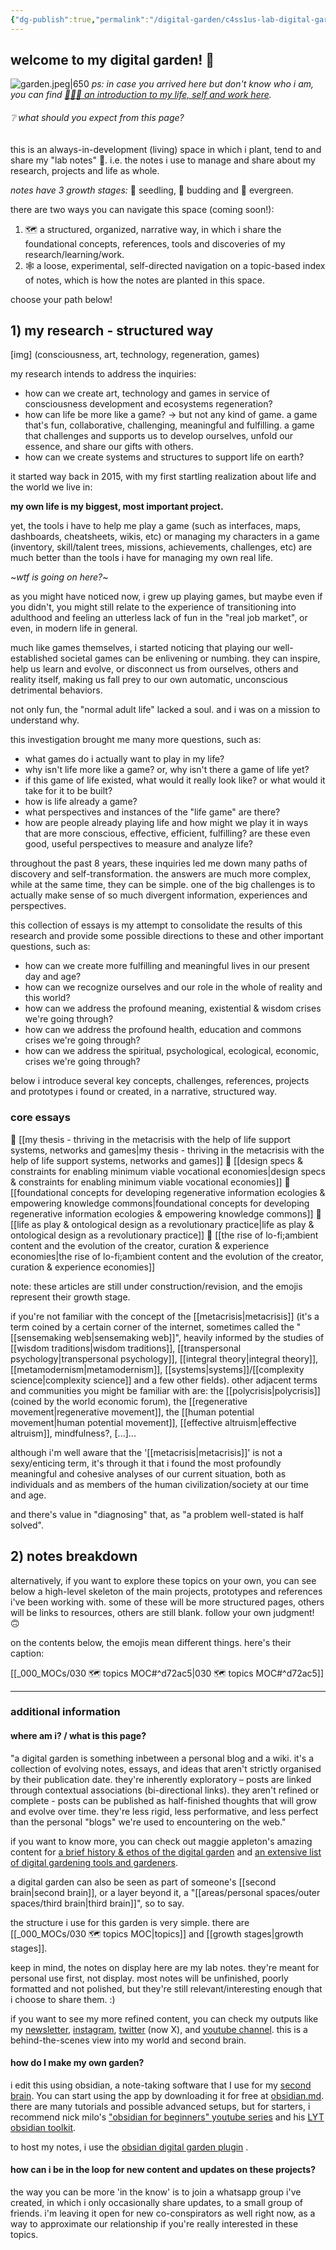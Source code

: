 ```yaml
---
{"dg-publish":true,"permalink":"/digital-garden/c4ss1us-lab-digital-garden/","tags":["gardenEntry"]}
---
```



## welcome to my digital garden! 🌷

![garden.jpeg|650](/img/user/garden.jpeg)
*ps: in case you arrived here but don't know who i am, you can find [👨🏻‍🎤 an introduction to my life, self and work here](https://c4ss1us.notion.site/c4ss1us/c4ss1us-hello-WIP-71130006ff1c42f69a32b7a46808a290).*

###### ❔ what should you expect from this page?

this is an always-in-development (living) space in which i plant, tend to and share my "lab notes" 🧪. i.e. the notes i use to manage and share about my research, projects and life as whole.

*notes have 3 growth stages:* 🌱 seedling, 🌿 budding and 🌲 evergreen.

there are two ways you can navigate this space (coming soon!):

1) 🗺 a structured, organized, narrative way, in which i share the foundational concepts, references, tools and discoveries of my research/learning/work.
2) 🕸 a loose, experimental, self-directed navigation on a topic-based index of notes, which is how the notes are planted in this space.

choose your path below!

## 1) my research - structured way

[img] (consciousness, art, technology, regeneration, games)

my research intends to address the inquiries:

- how can we create art, technology and games in service of consciousness development and ecosystems regeneration?
- how can life be more like a game?
	 -> but not any kind of game. a game that's fun, collaborative, challenging, meaningful and fulfilling. a game that challenges and supports us to develop ourselves, unfold our essence, and share our gifts with others.
- how can we create systems and structures to support life on earth?

it started way back in 2015, with my first startling realization about life and the world we live in:

**my own life is my biggest, most important project.**

yet, the tools i have to help me play a game (such as interfaces, maps, dashboards, cheatsheets, wikis, etc) or managing my characters in a game (inventory, skill/talent trees, missions, achievements, challenges, etc) are much better than the tools i have for managing my own real life.

~*wtf is going on here?*~

as you might have noticed now, i grew up playing games, but maybe even if you didn't, you might still relate to the experience of transitioning into adulthood and feeling an utterless lack of fun in the "real job market", or even, in modern life in general.

much like games themselves, i started noticing that playing our well-established societal games can be enlivening or numbing. they can inspire, help us learn and evolve, or disconnect us from ourselves, others and reality itself, making us fall prey to our own automatic, unconscious detrimental behaviors.

not only fun, the "normal adult life" lacked a soul. and i was on a mission to understand why.

this investigation brought me many more questions, such as:

- what games do i actually want to play in my life?
- why isn't life more like a game? or, why isn't there a game of life yet?
- if this game of life existed, what would it really look like? or what would it take for it to be built?
- how is life already a game?
- what perspectives and instances of the "life game" are there?
- how are people already playing life and how might we play it in ways that are more conscious, effective, efficient, fulfilling? are these even good, useful perspectives to measure and analyze life?

throughout the past 8 years, these inquiries led me down many paths of discovery and self-transformation. the answers are much more complex, while at the same time, they can be simple. one of the big challenges is to actually make sense of so much divergent information, experiences and perspectives.

this collection of essays is my attempt to consolidate the results of this research and provide some possible directions to these and other important questions, such as:

- how can we create more fulfilling and meaningful lives in our present day and age?
- how can we recognize ourselves and our role in the whole of reality and this world?
- how can we address the profound meaning, existential & wisdom crises we're going through?
- how can we address the profound health, education and commons crises we're going through?
- how can we address the spiritual, psychological, ecological, economic, crises we're going through?

below i introduce several key concepts, challenges, references, projects and prototypes i found or created, in a narrative, structured way.
### core essays
🌲 [[my thesis - thriving in the metacrisis with the help of life support systems, networks and games\|my thesis - thriving in the metacrisis with the help of life support systems, networks and games]]
🌿 [[design specs & constraints for enabling minimum viable vocational economies\|design specs & constraints for enabling minimum viable vocational economies]]
🌲 [[foundational concepts for developing regenerative information ecologies & empowering knowledge commons\|foundational concepts for developing regenerative information ecologies & empowering knowledge commons]]
🌿 [[life as play & ontological design as a revolutionary practice\|life as play & ontological design as a revolutionary practice]]
🌱 [[the rise of lo-fi;ambient content and the evolution of the creator, curation & experience economies\|the rise of lo-fi;ambient content and the evolution of the creator, curation & experience economies]]

note: these articles are still under construction/revision, and the emojis represent their growth stage.

if you're not familiar with the concept of the [[metacrisis\|metacrisis]] (it's a term coined by a certain corner of the internet, sometimes called the "[[sensemaking web\|sensemaking web]]", heavily informed by the studies of [[wisdom traditions\|wisdom traditions]], [[transpersonal psychology\|transpersonal psychology]], [[integral theory\|integral theory]], [[metamodernism\|metamodernism]], [[systems\|systems]]/[[complexity science\|complexity science]] and a few other fields). other adjacent terms and communities you might be familiar with are: the [[polycrisis\|polycrisis]] (coined by the world economic forum), the [[regenerative movement\|regenerative movement]], the [[human potential movement\|human potential movement]], [[effective altruism\|effective altruism]], mindfulness?, [...]...

although i'm well aware that the '[[metacrisis\|metacrisis]]' is not a sexy/enticing term, it's through it that i found the most profoundly meaningful and cohesive analyses of our current situation, both as individuals and as members of the human civilization/society at our time and age.

and there's value in "diagnosing" that, as "a problem well-stated is half solved".

## 2) notes breakdown

alternatively, if you want to explore these topics on your own, you can see below a high-level skeleton of the main projects, prototypes and references i've been working with. some of these will be more structured pages, others will be links to resources, others are still blank. follow your own judgment! 🙃

on the contents below, the emojis mean different things. here's their caption:

[[_000_MOCs/030 🗺 topics MOC#^d72ac5\|030 🗺 topics MOC#^d72ac5]]

---

### additional information

#### where am i? / what is this page?

"a digital garden is something inbetween a personal blog and a wiki. it's a collection of evolving notes, essays, and ideas that aren't strictly organised by their publication date. they're inherently exploratory – posts are linked through contextual associations (bi-directional links). they aren't refined or complete - posts can be published as half-finished thoughts that will grow and evolve over time. they're less rigid, less performative, and less perfect than the personal "blogs" we're used to encountering on the web."

if you want to know more, you can check out maggie appleton's amazing content for [a brief history & ethos of the digital garden](https://maggieappleton.com/garden-history) and [an extensive list of digital gardening tools and gardeners](https://github.com/MaggieAppleton/digital-gardeners).

a digital garden can also be seen as part of someone's [[second brain\|second brain]], or a layer beyond it, a "[[areas/personal spaces/outer spaces/third brain\|third brain]]", so to say.

the structure i use for this garden is very simple. there are [[_000_MOCs/030 🗺 topics MOC\|topics]] and [[growth stages\|growth stages]].

keep in mind, the notes on display here are my lab notes. they're meant for personal use first, not display. most notes will be unfinished, poorly formatted and not polished, but they're still relevant/interesting enough that i choose to share them. :)

if you want to see my more refined content, you can check my outputs like my [newsletter](https://c4ss1us.substack.com/), [instagram](https://www.instagram.com/c4ss1us.l1f3/), [twitter](https://twitter.com/c4ss1usl1f3) (now X), and [youtube channel](https://www.youtube.com/@c4ss1usl1f3). this is a behind-the-scenes view into my world and second brain.

#### how do I make my own garden?

i edit this using obsidian, a note-taking software that I use for my [second brain](https://maggieappleton.com/basb). You can start using the app by downloading it for free at [obsidian.md](https://obsidian.md). there are many tutorials and possible advanced setups, but for starters, i recommend nick milo's ["obsidian for beginners" youtube series](https://www.youtube.com/playlist?list=PL3NaIVgSlAVLHty1-NuvPa9V0b0UwbzBd) and his [LYT obsidian toolkit](https://notes.linkingyourthinking.com/_Start+Here).

to host my notes, i use the [obsidian digital garden plugin](https://dg-docs.ole.dev/) .

#### how can i be in the loop for new content and updates on these projects?

the way you can be more 'in the know' is to join a whatsapp group i've created, in which i only occasionally share updates, to a small group of friends. i'm leaving it open for new co-conspirators as well right now, as a way to approximate our relationship if you're really interested in these topics.
